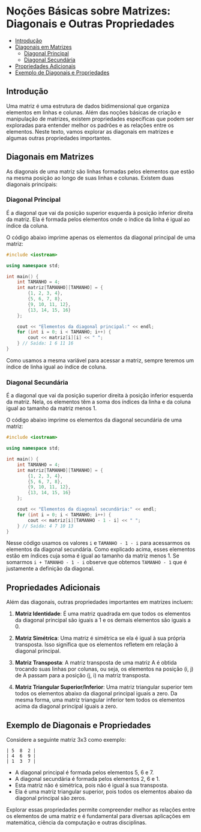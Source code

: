 # Noções Básicas sobre Matrizes: Diagonais e Outras Propriedades

<!-- toc -->
- [Introdução](#introdução)
- [Diagonais em Matrizes](#diagonais-em-matrizes)
  - [Diagonal Principal]()
  - [Diagonal Secundária]()
- [Propriedades Adicionais](#propriedades-adicionais)
- [Exemplo de Diagonais e Propriedades](#exemplo-de-diagonais-e-propriedades)
<!-- toc -->

## Introdução

Uma matriz é uma estrutura de dados bidimensional que organiza elementos em linhas e colunas. Além das noções básicas de criação e manipulação de matrizes, existem propriedades específicas que podem ser exploradas para entender melhor os padrões e as relações entre os elementos. Neste texto, vamos explorar as diagonais em matrizes e algumas outras propriedades importantes.

## Diagonais em Matrizes

As diagonais de uma matriz são linhas formadas pelos elementos que estão na mesma posição ao longo de suas linhas e colunas. Existem duas diagonais principais:

### Diagonal Principal

É a diagonal que vai da posição superior esquerda à posição inferior direita da matriz. Ela é formada pelos elementos onde o índice da linha é igual ao índice da coluna.

O código abaixo imprime apenas os elementos da diagonal principal de uma matriz:

```cpp
#include <iostream>

using namespace std;

int main() {
    int TAMANHO = 4;
    int matriz[TAMANHO][TAMANHO] = {
        {1, 2, 3, 4},
        {5, 6, 7, 8},
        {9, 10, 11, 12},
        {13, 14, 15, 16}
    };

    cout << "Elementos da diagonal principal:" << endl;
    for (int i = 0; i < TAMANHO; i++) {
        cout << matriz[i][i] << " ";
    } // Saída: 1 6 11 16
}

```

Como usamos a mesma variável para acessar a matriz, sempre teremos um índice de linha igual ao índice de coluna.

### Diagonal Secundária

É a diagonal que vai da posição superior direita à posição inferior esquerda da matriz. Nela, os elementos têm a soma dos índices da linha e da coluna igual ao tamanho da matriz menos 1.

O código abaixo imprime os elementos da diagonal secundária de uma matriz:

```cpp
#include <iostream>

using namespace std;

int main() {
    int TAMANHO = 4;
    int matriz[TAMANHO][TAMANHO] = {
        {1, 2, 3, 4},
        {5, 6, 7, 8},
        {9, 10, 11, 12},
        {13, 14, 15, 16}
    };

    cout << "Elementos da diagonal secundária:" << endl;
    for (int i = 0; i < TAMANHO; i++) {
        cout << matriz[i][TAMANHO - 1 - i] << " ";
    } // Saída: 4 7 10 13
}

```

Nesse código usamos os valores `i` e `TAMANHO - 1 - i` para acessarmos os elementos da diagonal secundária. Como explicado acima, esses elementos estão em índices cuja soma é igual ao tamanho da matriz menos 1. Se somarmos `i + TAMANHO - 1 - i` observe que obtemos `TAMANHO - 1` que é justamente a definição da diagonal.

## Propriedades Adicionais

Além das diagonais, outras propriedades importantes em matrizes incluem:

1. **Matriz Identidade**: É uma matriz quadrada em que todos os elementos da diagonal principal são iguais a 1 e os demais elementos são iguais a 0.

2. **Matriz Simétrica**: Uma matriz é simétrica se ela é igual à sua própria transposta. Isso significa que os elementos refletem em relação à diagonal principal.

3. **Matriz Transposta**: A matriz transposta de uma matriz A é obtida trocando suas linhas por colunas, ou seja, os elementos na posição (i, j) de A passam para a posição (j, i) na matriz transposta.

4. **Matriz Triangular Superior/Inferior**: Uma matriz triangular superior tem todos os elementos abaixo da diagonal principal iguais a zero. Da mesma forma, uma matriz triangular inferior tem todos os elementos acima da diagonal principal iguais a zero.

## Exemplo de Diagonais e Propriedades

Considere a seguinte matriz 3x3 como exemplo:

```
| 5  8  2 |
| 4  6  9 |
| 1  3  7 |
```

- A diagonal principal é formada pelos elementos 5, 6 e 7.
- A diagonal secundária é formada pelos elementos 2, 6 e 1.
- Esta matriz não é simétrica, pois não é igual à sua transposta.
- Ela é uma matriz triangular superior, pois todos os elementos abaixo da diagonal principal são zeros.

Explorar essas propriedades permite compreender melhor as relações entre os elementos de uma matriz e é fundamental para diversas aplicações em matemática, ciência da computação e outras disciplinas.